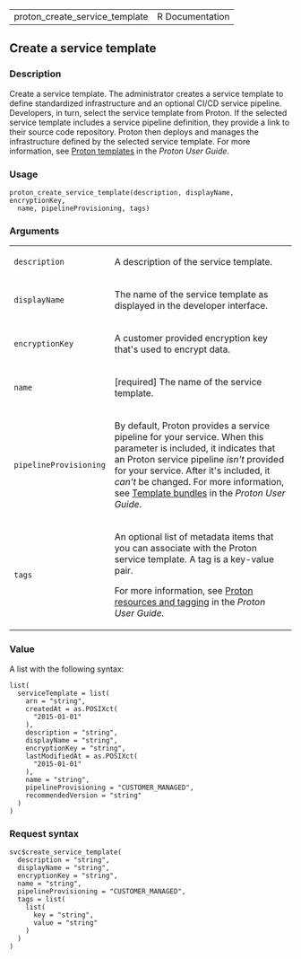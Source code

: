 <table style="width: 100%;">
<tbody>
<tr class="odd">
<td>proton_create_service_template</td>
<td style="text-align: right;">R Documentation</td>
</tr>
</tbody>
</table>

## Create a service template

### Description

Create a service template. The administrator creates a service template
to define standardized infrastructure and an optional CI/CD service
pipeline. Developers, in turn, select the service template from Proton.
If the selected service template includes a service pipeline definition,
they provide a link to their source code repository. Proton then deploys
and manages the infrastructure defined by the selected service template.
For more information, see [Proton
templates](https://docs.aws.amazon.com/proton/latest/userguide/ag-templates.html)
in the *Proton User Guide*.

### Usage

    proton_create_service_template(description, displayName, encryptionKey,
      name, pipelineProvisioning, tags)

### Arguments

<table>
<colgroup>
<col style="width: 35%" />
<col style="width: 65%" />
</colgroup>
<tbody>
<tr class="odd">
<td><code
id="proton_create_service_template_:_description">description</code></td>
<td><p>A description of the service template.</p></td>
</tr>
<tr class="even">
<td><code
id="proton_create_service_template_:_displayName">displayName</code></td>
<td><p>The name of the service template as displayed in the developer
interface.</p></td>
</tr>
<tr class="odd">
<td><code
id="proton_create_service_template_:_encryptionKey">encryptionKey</code></td>
<td><p>A customer provided encryption key that's used to encrypt
data.</p></td>
</tr>
<tr class="even">
<td><code id="proton_create_service_template_:_name">name</code></td>
<td><p>[required] The name of the service template.</p></td>
</tr>
<tr class="odd">
<td><code
id="proton_create_service_template_:_pipelineProvisioning">pipelineProvisioning</code></td>
<td><p>By default, Proton provides a service pipeline for your service.
When this parameter is included, it indicates that an Proton service
pipeline <em>isn't</em> provided for your service. After it's included,
it <em>can't</em> be changed. For more information, see <a
href="https://docs.aws.amazon.com/proton/latest/userguide/ag-template-authoring.html#ag-template-bundles">Template
bundles</a> in the <em>Proton User Guide</em>.</p></td>
</tr>
<tr class="even">
<td><code id="proton_create_service_template_:_tags">tags</code></td>
<td><p>An optional list of metadata items that you can associate with
the Proton service template. A tag is a key-value pair.</p>
<p>For more information, see <a
href="https://docs.aws.amazon.com/proton/latest/userguide/resources.html">Proton
resources and tagging</a> in the <em>Proton User Guide</em>.</p></td>
</tr>
</tbody>
</table>

### Value

A list with the following syntax:

    list(
      serviceTemplate = list(
        arn = "string",
        createdAt = as.POSIXct(
          "2015-01-01"
        ),
        description = "string",
        displayName = "string",
        encryptionKey = "string",
        lastModifiedAt = as.POSIXct(
          "2015-01-01"
        ),
        name = "string",
        pipelineProvisioning = "CUSTOMER_MANAGED",
        recommendedVersion = "string"
      )
    )

### Request syntax

    svc$create_service_template(
      description = "string",
      displayName = "string",
      encryptionKey = "string",
      name = "string",
      pipelineProvisioning = "CUSTOMER_MANAGED",
      tags = list(
        list(
          key = "string",
          value = "string"
        )
      )
    )

